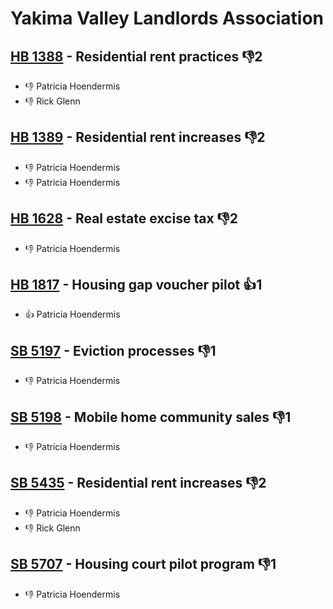 # Yakima Valley Landlords Association

## [HB 1388](/bill/2023-24/hb/1388/) - Residential rent practices  👎2 
* 👎 Patricia Hoendermis
* 👎 Rick Glenn

## [HB 1389](/bill/2023-24/hb/1389/) - Residential rent increases  👎2 
* 👎 Patricia Hoendermis
* 👎 Patricia Hoendermis

## [HB 1628](/bill/2023-24/hb/1628/) - Real estate excise tax  👎2 
* 👎 Patricia Hoendermis

## [HB 1817](/bill/2023-24/hb/1817/) - Housing gap voucher pilot 👍1  
* 👍 Patricia Hoendermis

## [SB 5197](/bill/2023-24/sb/5197/) - Eviction processes  👎1 
* 👎 Patricia Hoendermis

## [SB 5198](/bill/2023-24/sb/5198/) - Mobile home community sales  👎1 
* 👎 Patricia Hoendermis

## [SB 5435](/bill/2023-24/sb/5435/) - Residential rent increases  👎2 
* 👎 Patricia Hoendermis
* 👎 Rick Glenn

## [SB 5707](/bill/2023-24/sb/5707/) - Housing court pilot program  👎1 
* 👎 Patricia Hoendermis